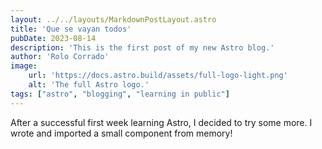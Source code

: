 ```yaml
---
layout: ../../layouts/MarkdownPostLayout.astro
title: 'Que se vayan todos'
pubDate: 2023-08-14
description: 'This is the first post of my new Astro blog.'
author: 'Rolo Corrado'
image:
    url: 'https://docs.astro.build/assets/full-logo-light.png'
    alt: 'The full Astro logo.'
tags: ["astro", "blogging", "learning in public"]
---
```


After a successful first week learning Astro, I decided to try some more. I wrote and imported a small component from memory!
